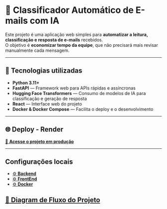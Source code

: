 # 📧 Classificador Automático de E-mails com IA

Este projeto é uma aplicação web simples para **automatizar a leitura, classificação e resposta de e-mails** recebidos.  
O objetivo é **economizar tempo da equipe**, que não precisará mais revisar manualmente cada mensagem.

---

## 🧩 Tecnologias utilizadas

- **Python 3.11+**
- **FastAPI** — Framework web para APIs rápidas e assíncronas
- **Hugging Face Transformers** — Consumo de modelos de IA para classificação e geração de resposta
- **React** — Interface web do projeto
- **Docker & Docker Compose** — Facilita o deploy e o desenvolvimento

---

## 🌐 Deploy - Render

[🔗 **Acesse o projeto em produção**]()

---

## Configurações locais 

- [⚙️ **Backend**]()
- [⚙️ **FrontEnd**]()
- [⚙️ **Docker**]()

## [📂 Diagram de Fluxo do Projeto]()


